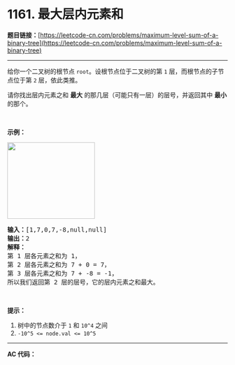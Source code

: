 # 1161. 最大层内元素和

**题目链接：**[https://leetcode-cn.com/problems/maximum-level-sum-of-a-binary-tree](https://leetcode-cn.com/problems/maximum-level-sum-of-a-binary-tree)

---

<div class="content__1Y2H">
 <div class="notranslate">
  <p>给你一个二叉树的根节点&nbsp;<code>root</code>。设根节点位于二叉树的第 <code>1</code> 层，而根节点的子节点位于第 <code>2</code> 层，依此类推。</p> 
  <p>请你找出层内元素之和 <strong>最大</strong> 的那几层（可能只有一层）的层号，并返回其中&nbsp;<strong>最小</strong> 的那个。</p> 
  <p>&nbsp;</p> 
  <p><strong>示例：</strong></p> 
  <p><strong><img style="height: 175px; width: 200px;" src="../aliyun-lc-upload/uploads/2019/08/17/capture.jpeg" alt=""></strong></p> 
  <pre class="language-text"><strong>输入：</strong>[1,7,0,7,-8,null,null]
<strong>输出：</strong>2
<strong>解释：</strong>
第 1 层各元素之和为 1，
第 2 层各元素之和为 7 + 0 = 7，
第 3 层各元素之和为 7 + -8 = -1，
所以我们返回第 2 层的层号，它的层内元素之和最大。
</pre> 
  <p>&nbsp;</p> 
  <p><strong>提示：</strong></p> 
  <ol> 
   <li>树中的节点数介于&nbsp;<code>1</code>&nbsp;和&nbsp;<code>10^4</code>&nbsp;之间</li> 
   <li><code>-10^5 &lt;= node.val &lt;= 10^5</code></li> 
  </ol> 
 </div>
</div>

---

**AC 代码：**

```java

```